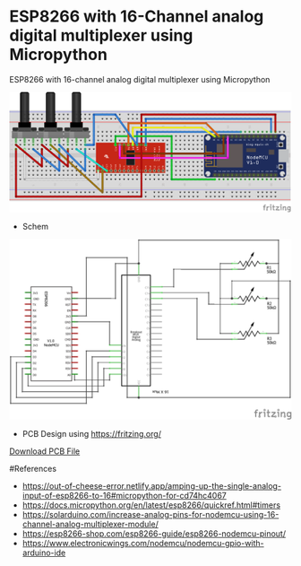 # ESP8266 with 16-Channel analog digital multiplexer using Micropython
ESP8266 with 16-channel analog digital multiplexer using Micropython

![MicroPython](https://raw.githubusercontent.com/thusithawijethunga/micropython-esp8266-16-channel/main/diagram/MicroPython-Mux_bb.png)

* Schem

![MicroPython Schem](https://raw.githubusercontent.com/thusithawijethunga/micropython-esp8266-16-channel/main/diagram/MicroPython-Mux_schem.png)

* PCB Design using https://fritzing.org/

[Download PCB File](https://raw.githubusercontent.com/thusithawijethunga/micropython-esp8266-16-channel/main/diagram/MicroPython-Mux.fzz)

#References

* https://out-of-cheese-error.netlify.app/amping-up-the-single-analog-input-of-esp8266-to-16#micropython-for-cd74hc4067
* https://docs.micropython.org/en/latest/esp8266/quickref.html#timers
* https://solarduino.com/increase-analog-pins-for-nodemcu-using-16-channel-analog-multiplexer-module/
* https://esp8266-shop.com/esp8266-guide/esp8266-nodemcu-pinout/
* https://www.electronicwings.com/nodemcu/nodemcu-gpio-with-arduino-ide
